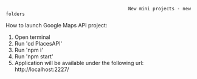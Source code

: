                                                  New mini projects - new folders
How to launch Google Maps API project:
1. Open terminal
2. Run 'cd PlacesAPI'
3. Run 'npm i'
4. Run 'npm start'  
5. Application will be available under the following url: http://localhost:2227/